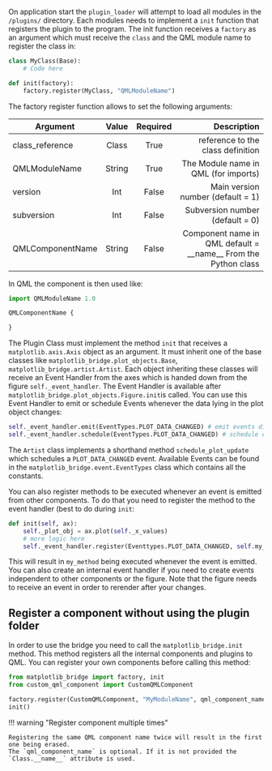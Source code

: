 On application start the `plugin_loader` will attempt to load all modules in the `/plugins/` directory. Each modules needs to implement a `init` function that registers the plugin to the program. The init function receives a `factory` as an argument which must receive the `class` and the QML module name to register the class in:
```python
class MyClass(Base):
	# Code here

def init(factory):
	factory.register(MyClass, "QMLModuleName")
```

The factory register function allows to set the following arguments:

| Argument		  | Value	   		| Required      | Description 						   	|
| --------------- |:---------------:|:-------------:|--------------------------------------:|
| class_reference | Class      		| True          | reference to the class definition		|
| QMLModuleName	  | String      	| True          | The Module name in QML (for imports)	|
| version		  | Int      		| False         | Main version number (default = 1)		|
| subversion	  | Int      		| False         | Subversion number (default = 0)		|
| QMLComponentName| String     		| False         | Component name in QML default = \_\_name\_\_ From the Python class		|

In QML the component is then used like:
```javascript
import QMLModuleName 1.0

QMLComponentName {

}
```

The Plugin Class must implement the method `init` that receives a `matplotlib.axis.Axis` object as an argument. It must inherit one of the base classes like `matplotlib_bridge.plot_objects.Base`, `matplotlib_bridge.artist.Artist`. Each object inheriting these classes will receive an Event Handler from the axes which is handed down from the figure `self._event_handler`. The Event Handler is available after `matplotlib_bridge.plot_objects.Figure.init`is called. You can use this Event Handler to emit or schedule Events whenever the data lying in the plot object changes:
```py
self._event_handler.emit(EventTypes.PLOT_DATA_CHANGED) # emit events directly
self._event_handler.schedule(EventTypes.PLOT_DATA_CHANGED) # schedule events for next cycle
```
The `Artist` class implements a shorthand method `schedule_plot_update` which schedules a `PLOT_DATA_CHANGED` event.
Available Events can be found in the `matplotlib_bridge.event.EventTypes` class which contains all the constants.

You can also register methods to be executed whenever an event is emitted from other components. To do that you need to register the method to the event handler (best to do during `init`:
```py
def init(self, ax):
    self._plot_obj = ax.plot(self._x_values)
    # more logic here
    self._event_handler.register(Eventtypes.PLOT_DATA_CHANGED, self.my_method)
```

This will result in `my_method` being executed whenever the event is emitted. You can also create an internal event handler if you need to create events independent to other components or the figure. Note that the figure needs to receive an event in order to rerender after your changes.

## Register a component without using the plugin folder

In order to use the bridge you need to call the `matplotlib_bridge.init` method. This method registers all the internal components and plugins to QML. You can register your own components before calling this method:
```py
from matplotlib_bridge import factory, init
from custom_qml_component import CustomQMLComponent

factory.register(CustomQMLComponent, "MyModuleName", qml_component_name = "CustomComponent")
init()
```

!!! warning "Register component multiple times"

    Registering the same QML component name twice will result in the first one being erased.
    The `qml_component_name` is optional. If it is not provided the `Class.__name__` attribute is used.

